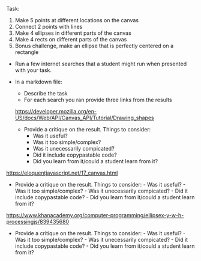 Task:

1) Make 5 points at different locations on the canvas
2) Connect 2 points with lines
3) Make 4 ellipses in different parts of the canvas
4) Make 4 rects on different parts of the canvas
5) Bonus challenge, make an ellipse that is perfectly centered on a rectangle

* Run a few internet searches that a student might run when presented with your task.
* In a markdown file:
  - Describe the task
  - For each search you ran provide three links from the results
  
  https://developer.mozilla.org/en-US/docs/Web/API/Canvas_API/Tutorial/Drawing_shapes
    - Provide a critique on the result. Things to consider:
      - Was it useful?
      - Was it too simple/complex?
      - Was it unecessarily compicated?
      - Did it include copypastable code?
      - Did you learn from it/could a student learn from it?

https://eloquentjavascript.net/17_canvas.html
- Provide a critique on the result. Things to consider:
      - Was it useful?
      - Was it too simple/complex?
      - Was it unecessarily compicated?
      - Did it include copypastable code?
      - Did you learn from it/could a student learn from it?

https://www.khanacademy.org/computer-programming/ellipsex-y-w-h-processingjs/839435680
- Provide a critique on the result. Things to consider:
      - Was it useful?
      - Was it too simple/complex?
      - Was it unecessarily compicated?
      - Did it include copypastable code?
      - Did you learn from it/could a student learn from it?
